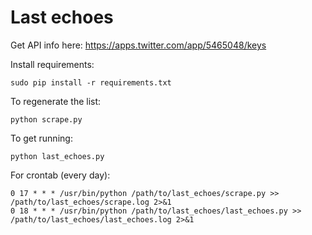 Last echoes
===========

Get API info here: https://apps.twitter.com/app/5465048/keys

Install requirements:

    sudo pip install -r requirements.txt

To regenerate the list:

    python scrape.py

To get running:

    python last_echoes.py

For crontab (every day):

    0 17 * * * /usr/bin/python /path/to/last_echoes/scrape.py >> /path/to/last_echoes/scrape.log 2>&1
    0 18 * * * /usr/bin/python /path/to/last_echoes/last_echoes.py >> /path/to/last_echoes/last_echoes.log 2>&1
